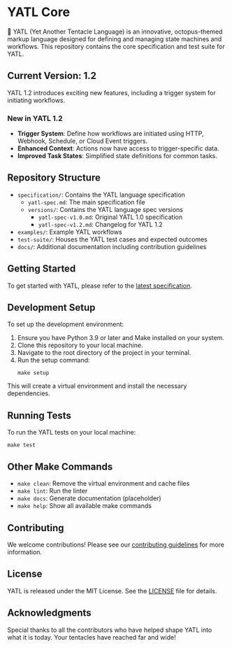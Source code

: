# YATL Core

🦑 YATL (Yet Another Tentacle Language) is an innovative, octopus-themed markup language designed for defining and managing state machines and workflows. This repository contains the core specification and test suite for YATL.

## Current Version: 1.2

YATL 1.2 introduces exciting new features, including a trigger system for initiating workflows.

### New in YATL 1.2

- **Trigger System**: Define how workflows are initiated using HTTP, Webhook, Schedule, or Cloud Event triggers.
- **Enhanced Context**: Actions now have access to trigger-specific data.
- **Improved Task States**: Simplified state definitions for common tasks.

## Repository Structure

- `specification/`: Contains the YATL language specification
  - `yatl-spec.md`: The main specification file
  - `versions/`: Contains the YATL language spec versions
    - `yatl-spec-v1.0.md`: Original YATL 1.0 specification
    - `yatl-spec-v1.2.md`: Changelog for YATL 1.2
- `examples/`: Example YATL workflows
- `test-suite/`: Houses the YATL test cases and expected outcomes
- `docs/`: Additional documentation including contribution guidelines

## Getting Started

To get started with YATL, please refer to the [latest specification](specification/yatl-spec.md).

## Development Setup

To set up the development environment:

1. Ensure you have Python 3.9 or later and Make installed on your system.
2. Clone this repository to your local machine.
3. Navigate to the root directory of the project in your terminal.
4. Run the setup command:
   ```
   make setup
   ```

This will create a virtual environment and install the necessary dependencies.

## Running Tests

To run the YATL tests on your local machine:

```
make test
```

## Other Make Commands

- `make clean`: Remove the virtual environment and cache files
- `make lint`: Run the linter
- `make docs`: Generate documentation (placeholder)
- `make help`: Show all available make commands

## Contributing

We welcome contributions! Please see our [contributing guidelines](docs/contributing.md) for more information.

## License

YATL is released under the MIT License. See the [LICENSE](LICENSE) file for details.

## Acknowledgments

Special thanks to all the contributors who have helped shape YATL into what it is today. Your tentacles have reached far and wide!